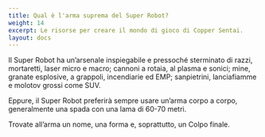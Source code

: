 ```yaml
---
title: Qual è l'arma suprema del Super Robot?
weight: 14
excerpt: Le risorse per creare il mondo di gioco di Copper Sentai.
layout: docs
---
```

Il Super Robot ha un’arsenale inspiegabile e pressoché sterminato di razzi, mortaretti, laser micro e macro; cannoni a rotaia, al plasma e sonici; mine, granate esplosive, a grappoli, incendiarie ed EMP; sanpietrini, lanciafiamme e molotov grossi come SUV. 

Eppure, il Super Robot preferirà sempre usare un’arma corpo a corpo, generalmente una spada con una lama di 60-70 metri.

Trovate all’arma un nome, una forma e, soprattutto, un Colpo finale.


